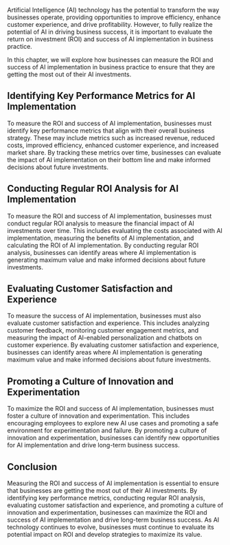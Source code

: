 
Artificial Intelligence (AI) technology has the potential to transform the way businesses operate, providing opportunities to improve efficiency, enhance customer experience, and drive profitability. However, to fully realize the potential of AI in driving business success, it is important to evaluate the return on investment (ROI) and success of AI implementation in business practice.

In this chapter, we will explore how businesses can measure the ROI and success of AI implementation in business practice to ensure that they are getting the most out of their AI investments.

Identifying Key Performance Metrics for AI Implementation
---------------------------------------------------------

To measure the ROI and success of AI implementation, businesses must identify key performance metrics that align with their overall business strategy. These may include metrics such as increased revenue, reduced costs, improved efficiency, enhanced customer experience, and increased market share. By tracking these metrics over time, businesses can evaluate the impact of AI implementation on their bottom line and make informed decisions about future investments.

Conducting Regular ROI Analysis for AI Implementation
-----------------------------------------------------

To measure the ROI and success of AI implementation, businesses must conduct regular ROI analysis to measure the financial impact of AI investments over time. This includes evaluating the costs associated with AI implementation, measuring the benefits of AI implementation, and calculating the ROI of AI implementation. By conducting regular ROI analysis, businesses can identify areas where AI implementation is generating maximum value and make informed decisions about future investments.

Evaluating Customer Satisfaction and Experience
-----------------------------------------------

To measure the success of AI implementation, businesses must also evaluate customer satisfaction and experience. This includes analyzing customer feedback, monitoring customer engagement metrics, and measuring the impact of AI-enabled personalization and chatbots on customer experience. By evaluating customer satisfaction and experience, businesses can identify areas where AI implementation is generating maximum value and make informed decisions about future investments.

Promoting a Culture of Innovation and Experimentation
-----------------------------------------------------

To maximize the ROI and success of AI implementation, businesses must foster a culture of innovation and experimentation. This includes encouraging employees to explore new AI use cases and promoting a safe environment for experimentation and failure. By promoting a culture of innovation and experimentation, businesses can identify new opportunities for AI implementation and drive long-term business success.

Conclusion
----------

Measuring the ROI and success of AI implementation is essential to ensure that businesses are getting the most out of their AI investments. By identifying key performance metrics, conducting regular ROI analysis, evaluating customer satisfaction and experience, and promoting a culture of innovation and experimentation, businesses can maximize the ROI and success of AI implementation and drive long-term business success. As AI technology continues to evolve, businesses must continue to evaluate its potential impact on ROI and develop strategies to maximize its value.
